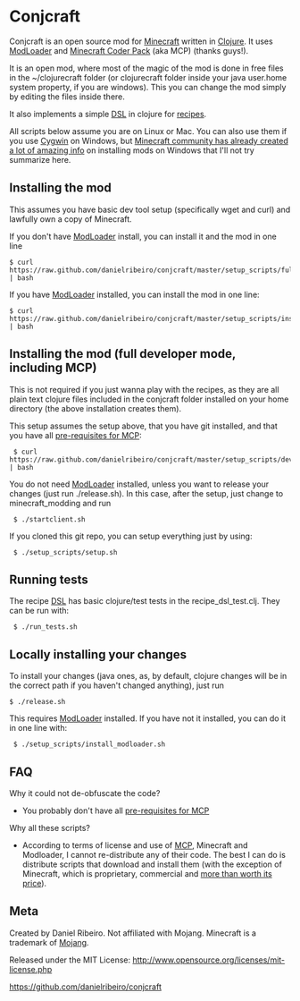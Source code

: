 Conjcraft
==============

Conjcraft is an open source mod for [Minecraft](http://www.minecraft.net/) written in [Clojure](http://clojure.org/). It uses [ModLoader](http://www.minecraftdl.com/modloader-risugami-downloads/) and [Minecraft Coder Pack](http://mcp.ocean-labs.de/index.php/Main_Page) (aka MCP) (thanks guys!).

It is an open mod, where most of the magic of the mod is done in free files in the ~/clojurecraft folder (or clojurecraft folder inside your java user.home system property, if you are windows). This you can change the mod simply by editing the files inside there.

It also implements a simple [DSL](http://www.manning.com/ghosh/) in clojure for [recipes](https://github.com/danielribeiro/conjcraft/blob/master/recipes.clj#L36).

All scripts below assume you are on Linux or Mac. You can also use them if you use [Cygwin](http://www.cygwin.com/) on Windows, but [Minecraft community has already created a lot of amazing info](http://www.minecraftforum.net/topic/75440-v125-risugamis-mods-everything-updated/) on installing mods on Windows that I'll not try summarize here.

Installing the mod
----

This assumes you have basic dev tool setup (specifically wget and curl) and lawfully own a copy of Minecraft.

If you don't have [ModLoader](http://www.minecraftdl.com/modloader-risugami-downloads/) install, you can install it and the mod in one line

    $ curl https://raw.github.com/danielribeiro/conjcraft/master/setup_scripts/full_install.sh | bash

If you have [ModLoader](http://www.minecraftdl.com/modloader-risugami-downloads/) installed, you can install the mod in one line:

    $ curl https://raw.github.com/danielribeiro/conjcraft/master/setup_scripts/install.sh | bash


Installing the mod (full developer mode, including MCP)
----
This is not required if you just wanna play with the recipes, as they are all plain text clojure files included in the conjcraft folder installed on your home directory (the above installation creates them).

This setup assumes the setup above, that you have git installed, and that you have all [pre-requisites for MCP](http://mcp.ocean-labs.de/index.php/MCP_Readme):

     $ curl https://raw.github.com/danielribeiro/conjcraft/master/setup_scripts/dev_install.sh | bash

You do not need [ModLoader](http://www.minecraftdl.com/modloader-risugami-downloads/) installed, unless you want to release your changes (just run ./release.sh). In this case, after the setup, just change to minecraft_modding and run

     $ ./startclient.sh

If you cloned this git repo, you can setup everything just by using:

     $ ./setup_scripts/setup.sh


Running tests
----
The recipe [DSL](http://www.manning.com/ghosh/) has basic clojure/test tests in the recipe_dsl_test.clj. They can be run with:

     $ ./run_tests.sh

Locally installing your changes
---- 
To install your changes (java ones, as, by default, clojure changes will be in the correct path if you haven't changed anything), just run

    $ ./release.sh

This requires [ModLoader](http://www.minecraftdl.com/modloader-risugami-downloads/) installed. If you have not it installed, you can do it in one line with:

     $ ./setup_scripts/install_modloader.sh


FAQ
----

Why it could not de-obfuscate the code?

- You probably don't have all [pre-requisites for MCP](http://mcp.ocean-labs.de/index.php/MCP_Readme)

Why all these scripts?

- According to terms of license and use of [MCP](http://mcp.ocean-labs.de/index.php/MCP_Releases), Minecraft and Modloader, I cannot re-distribute any of their code. The best I can do is distribute scripts that download and install them (with the exception of Minecraft, which is proprietary, commercial and [more than worth its price](http://www.minecraft.net/store)).


Meta
----

Created by Daniel Ribeiro. Not affiliated with Mojang. Minecraft is a trademark of [Mojang](http://mojang.com/).

Released under the MIT License: http://www.opensource.org/licenses/mit-license.php

https://github.com/danielribeiro/conjcraft
